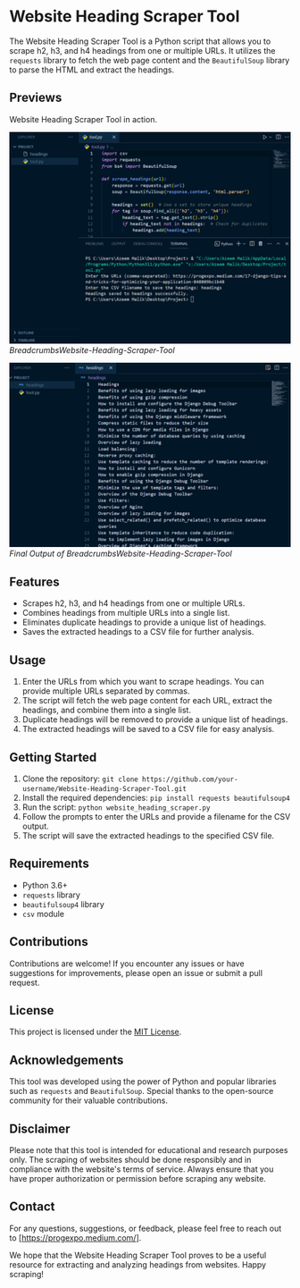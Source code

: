 # Website Heading Scraper Tool

The Website Heading Scraper Tool is a Python script that allows you to scrape h2, h3, and h4 headings from one or multiple URLs. It utilizes the `requests` library to fetch the web page content and the `BeautifulSoup` library to parse the HTML and extract the headings.
## Previews

Website Heading Scraper Tool in action.

![Preview 1](perview.png)
*BreadcrumbsWebsite-Heading-Scraper-Tool*

![Preview 2](perview1.png)
*Final Output of BreadcrumbsWebsite-Heading-Scraper-Tool*


## Features

- Scrapes h2, h3, and h4 headings from one or multiple URLs.
- Combines headings from multiple URLs into a single list.
- Eliminates duplicate headings to provide a unique list of headings.
- Saves the extracted headings to a CSV file for further analysis.

## Usage

1. Enter the URLs from which you want to scrape headings. You can provide multiple URLs separated by commas.
2. The script will fetch the web page content for each URL, extract the headings, and combine them into a single list.
3. Duplicate headings will be removed to provide a unique list of headings.
4. The extracted headings will be saved to a CSV file for easy analysis.

## Getting Started

1. Clone the repository: `git clone https://github.com/your-username/Website-Heading-Scraper-Tool.git`
2. Install the required dependencies: `pip install requests beautifulsoup4`
3. Run the script: `python website_heading_scraper.py`
4. Follow the prompts to enter the URLs and provide a filename for the CSV output.
5. The script will save the extracted headings to the specified CSV file.

## Requirements

- Python 3.6+
- `requests` library
- `beautifulsoup4` library
- `csv` module

## Contributions

Contributions are welcome! If you encounter any issues or have suggestions for improvements, please open an issue or submit a pull request.

## License

This project is licensed under the [MIT License](LICENSE).

## Acknowledgements

This tool was developed using the power of Python and popular libraries such as `requests` and `BeautifulSoup`. Special thanks to the open-source community for their valuable contributions.

## Disclaimer

Please note that this tool is intended for educational and research purposes only. The scraping of websites should be done responsibly and in compliance with the website's terms of service. Always ensure that you have proper authorization or permission before scraping any website.

## Contact

For any questions, suggestions, or feedback, please feel free to reach out to [https://progexpo.medium.com/].

We hope that the Website Heading Scraper Tool proves to be a useful resource for extracting and analyzing headings from websites. Happy scraping!
